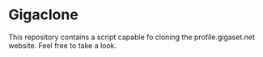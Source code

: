 # Gigaclone


This repository contains a script capable fo cloning the profile.gigaset.net website. Feel free to take a look.



